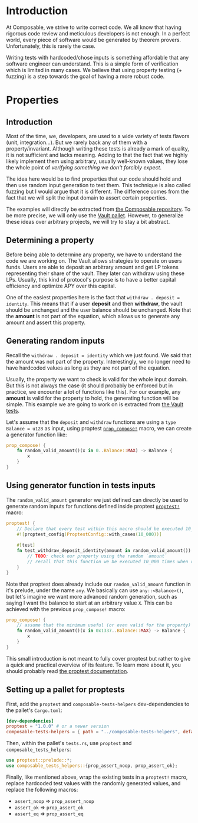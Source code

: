 # Introduction

At Composable, we strive to write correct code. We all know that having rigorous
code review and meticulous developers is not enough. In a perfect world, every
piece of software would be generated by theorem provers. Unfortunately, this is
rarely the case.

Writing tests with hardcoded/chose inputs is something affordable that any
software engineer can understand. This is a simple form of verification which is
limited in many cases. We believe that using property testing (+ fuzzing) is a
step towards the goal of having a more robust code.

# Properties

## Introduction

Most of the time, we, developers, are used to a wide variety of tests flavors
(unit, integration...). But we rarely back any of them with a
property/invariant. Although writing these tests is already a mark of quality,
it is not sufficient and lacks meaning. Adding to that the fact that we highly
likely implement them using arbitrary, usually well-known values, they lose the
whole point of _verifying something we don't forcibly expect_.

The idea here would be to find properties that our code should hold and then use
random input generation to test them. This technique is also called fuzzing but
I would argue that it is different. The difference comes from the fact that we
will split the input domain to assert certain properties.

The examples will directly be extracted from [the Composable
repository](https://github.com/ComposableFi/composable). To be more precise, we
will only use the [Vault
pallet](https://github.com/ComposableFi/composable/tree/main/frame/vault).
However, to generalize these ideas over arbitrary projects, we will try to stay a bit abstract.

## Determining a property

Before being able to determine any property, we have to understand the code we
are working on. The Vault allows strategies to operate on users funds. Users are
able to deposit an arbitrary amount and get LP tokens representing their share
of the vault. They later can withdraw using these LPs. Usually, this kind of
protocol's purpose is to have a better capital efficiency and optimize APY over
this capital.

One of the easiest properties here is the fact that `withdraw . deposit =
identity`. This means that if a user **deposit** and then **withdraw**, the vault
should be unchanged and the user balance should be unchanged. Note that the
**amount** is not part of the equation, which allows us to generate any
amount and assert this property.

## Generating random inputs

Recall the `withdraw . deposit = identity` which we just found. We said that the
amount was not part of the property. Interestingly, we no longer need to have
hardcoded values as long as they are not part of the equation.

Usually, the property we want to check is valid for the whole input domain. But
this is not always the case (it should probably be enforced but in practice, we
encounter a lot of functions like this). For our example, any **amount** is
valid for the property to hold, the generating function will be simple.
This example we are going to work on is extracted from [the Vault tests](https://github.com/ComposableFi/composable/blob/71af1080f3c89233e289e41b3a249d0966aa1147/frame/vault/src/tests.rs#L271).

Let's assume that the `deposit` and `withdraw` functions are using a `type
Balance = u128` as input, using proptest [`prop_compose!`](https://altsysrq.github.io/rustdoc/proptest/1.0.0/proptest/macro.prop_compose.html) macro, we can create a
generator function like:
```rust
prop_compose! {
	fn random_valid_amount()(x in 0..Balance::MAX) -> Balance {
		x
	}
}
```

## Using generator function in tests inputs

The `random_valid_amount` generator we just defined can directly be used to
generate random inputs for functions defined inside proptest [`proptest!`](https://altsysrq.github.io/rustdoc/proptest/1.0.0/proptest/macro.proptest.html) macro:
```rust
proptest! {
    // Declare that every test within this macro should be executed 10_000 times (new random input each time) to pass.
    #![proptest_config(ProptestConfig::with_cases(10_000))]
    
    #[test]
    fn test_withdraw_deposit_identity(amount in random_valid_amount()) {
        // TODO: check our property using the random `amount`
        // recall that this function we be executed 10_000 times when running `cargo test`
    }
}
```

Note that proptest does already include our `random_valid_amount` function in
it's prelude, under the name `any`. We basically can use `any::<Balance>()`, but
let's imagine we want more advanced random generation, such as saying I want the
balance to start at an arbitrary value `X`. This can be achieved with the
previous `prop_compose!` macro:
```rust
prop_compose! {
    // assume that the minimum useful (or even valid for the property) amount is 0x1337
    fn random_valid_amount()(x in 0x1337..Balance::MAX) -> Balance {
	    x
    }
}
```

This small introduction is not meant to fully cover proptest but rather to give a quick and practical overview of its feature. To learn more about it, you should probably read [the proptest documentation](https://altsysrq.github.io/rustdoc/proptest/1.0.0/proptest/index.html).

## Setting up a pallet for proptests
First, add the `proptest` and `composable-tests-helpers` dev-dependencies to the pallet's `Cargo.toml`:
```toml
[dev-dependencies]
proptest = "1.0.0" # or a newer version 
composable-tests-helpers = { path = "../composable-tests-helpers", default-features = false }
```

Then, within the pallet's `tests.rs`, use `proptest` and `composable_tests_helpers`:
```rust
use proptest::prelude::*;
use composable_tests_helpers::{prop_assert_noop, prop_assert_ok};

```

Finally, like mentioned above, wrap the existing tests in a `proptest!` macro, 
replace hardcoded test values with the randomly generated values,
and replace the following macros:
- `assert_noop` => `prop_assert_noop`
- `assert_ok` => `prop_assert_ok`
- `assert_eq` => `prop_assert_eq`
